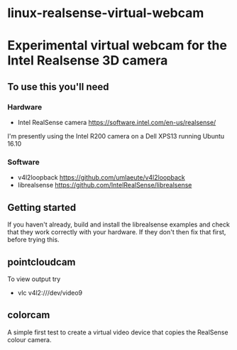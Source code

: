 # linux-realsense-virtual-webcam
# Experimental virtual webcam for the Intel Realsense 3D camera

## To use this you'll need

### Hardware

 * Intel RealSense camera https://software.intel.com/en-us/realsense/

I'm presently using the Intel R200 camera on a Dell XPS13 running Ubuntu 16.10

### Software

 * v4l2loopback https://github.com/umlaeute/v4l2loopback
 * librealsense https://github.com/IntelRealSense/librealsense

## Getting started

If you haven't already, build and install the librealsense examples and check
that they work correctly with your hardware.   If they don't then fix that
first, before trying this.


## pointcloudcam

To view output try
 * vlc v4l2:///dev/video9

## colorcam

A simple first test to create a virtual video device that copies the
RealSense colour camera.
